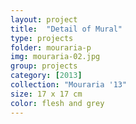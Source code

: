 ```yaml
---
layout: project
title:  "Detail of Mural"
type: projects
folder: mouraria-p
img: mouraria-02.jpg
group: projects
category: [2013]
collection: "Mouraria '13"
size: 17 x 17 cm
color: flesh and grey
---
```



